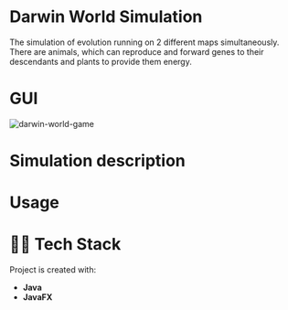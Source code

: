 # Darwin World Simulation
The simulation of evolution running on 2 different maps simultaneously. There are animals, which can reproduce and forward genes to their descendants and plants to provide them energy.

# GUI
![darwin-world-game](https://user-images.githubusercontent.com/67509491/159031239-50d4263e-2234-46fd-bd3b-b38b780faa1e.PNG)

# Simulation description 

# Usage

# 👨‍💻 Tech Stack
Project is created with:
- **Java**
- **JavaFX**

